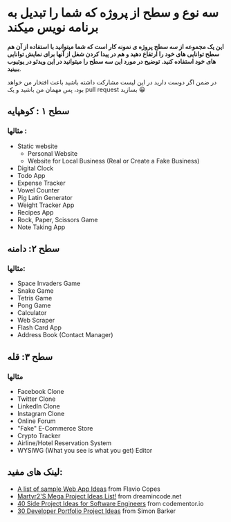 # سه نوع و سطح از پروژه که شما را تبدیل به برنامه نویس میکند
**این یک مجموعه از سه سطح پروژه ی نمونه کار است که شما میتوانید با استفاده از آن هم سطح توانایی های خود را ارتقاع دهید و هم در پیدا کردن شغل از آنها برای نمایش توانایی های خود استفاده کنید. توضیح در مورد این سه سطح را میتوانید در [این](https://youtu.be/qxcLrIt7j0I) ویدئو در یوتیوب ببینید**.

در ضمن اگر دوست دارید در این لیست مشارکت داشته باشید باعث افتخار من خواهد بود، پس مهمان من باشید و یک pull request بسازید 😀  


## سطح ۱ : کوهپایه

### مثالها :
- Static website
    - Personal Website
    - Website for Local Business (Real or Create a Fake Business)
- Digital Clock
- Todo App
- Expense Tracker
- Vowel Counter
- Pig Latin Generator
- Weight Tracker App
- Recipes App
- Rock, Paper, Scissors Game
- Note Taking App


## سطح ۲: دامنه

### مثالها:
- Space Invaders Game
- Snake Game
- Tetris Game
- Pong Game
- Calculator
- Web Scraper
- Flash Card App
- Address Book (Contact Manager)


## سطح ۳: قله

### مثالها
- Facebook Clone
- Twitter Clone
- LinkedIn Clone
- Instagram Clone
- Online Forum
- "Fake" E-Commerce Store
- Crypto Tracker
- Airline/Hotel Reservation System
- WYSIWG (What you see is what you get) Editor

## لینک های مفید:
- [A list of sample Web App Ideas](https://flaviocopes.com/sample-app-ideas/) from Flavio Copes
- [Martyr2'S Mega Project Ideas List!](https://www.dreamincode.net/forums/topic/78802-martyr2s-mega-project-ideas-list/?utm_source=pocket_mylist) from dreamincode.net
- [40 Side Project Ideas for Software Engineers](https://www.codementor.io/@npostolovski/40-side-project-ideas-for-software-engineers-g8xckyxef?utm_source=pocket_mylist) from codementor.io
- [30 Developer Portfolio Project Ideas](https://dev.to/allthecode/30-developer-portfolio-project-ideas-3kh5?utm_source=pocket_mylist) from Simon Barker
